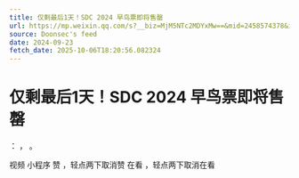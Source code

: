 ```yaml
---
title: 仅剩最后1天！SDC 2024 早鸟票即将售罄
url: https://mp.weixin.qq.com/s?__biz=MjM5NTc2MDYxMw==&mid=2458574378&idx=2&sn=60a4039455b41cbc5c06c7befdf1ae4c
source: Doonsec's feed
date: 2024-09-23
fetch_date: 2025-10-06T18:20:56.082324
---
```


# 仅剩最后1天！SDC 2024 早鸟票即将售罄

：
，
。

视频
小程序
赞
，轻点两下取消赞
在看
，轻点两下取消在看